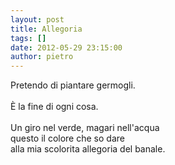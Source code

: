 ```yaml
---
layout: post
title: Allegoria
tags: []
date: 2012-05-29 23:15:00
author: pietro
---
```

Pretendo di piantare germogli.<br/><br/>È la fine di ogni cosa.<br/><br/>Un giro nel verde, magari nell'acqua<br/>questo il colore che so dare<br/>alla mia scolorita allegoria del banale.
